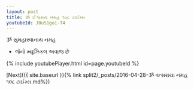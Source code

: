 ```yaml
---
layout: post
title: ૐ ઈશ્વરાય નમહ ૧૦૮ ટાઈમ્સ
youtubeId: J0uS1goi-T4
---
```

 
 
 ૐ સુમહાસ્વાનાય નમહ  
 
 -  જેનો મ્યુઝિકલ અવાજ છે 
 
  
 
  
 
 
 
 
 
 


{% include youtubePlayer.html id=page.youtubeId %}
 
[Next]({{ site.baseurl }}{% link  split2/_posts/2016-04-28-ૐ વત્સરાયા નમહ ૧૦૮ ટાઈમ્સ.md%})
 
